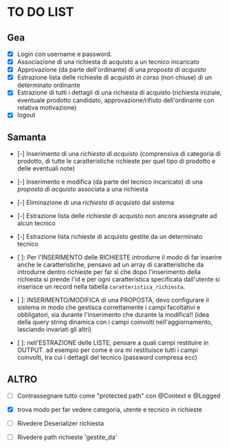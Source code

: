 # TO DO LIST

## Gea

- [x]   Login con username e password.
- [x]   Associazione di una richiesta di acquisto a un tecnico incaricato
- [x]   Approvazione (da parte dell'ordinante) di una  _proposta di acquisto_
- [x]   Estrazione lista delle richieste di acquisto  _in corso_  (non chiuse) di un determinato ordinante
- [x]  Estrazione di tutti i dettagli di una richiesta di acquisto (richiesta iniziale, eventuale prodotto candidato, approvazione/rifiuto dell'ordinante con relativa motivazione)
- [x]  logout

## Samanta
- [-] Inserimento di una  _richiesta di acquisto_  (comprensiva di categoria di prodotto, di tutte le caratteristiche richieste per quel tipo di prodotto e delle eventuali note)
- [-]  Inserimento e modifica (da parte del tecnico incaricato) di una  _proposta di acquisto_  associata a una richiesta
- [-] Eliminazione di una  _richiesta di acquisto_  dal sistema
- [-]  Estrazione lista delle richieste di acquisto non ancora assegnate ad alcun tecnico
- [-] Estrazione lista richieste di acquisto gestite da un determinato tecnico

- [ ]: Per l'INSERIMENTO delle RICHIESTE introdurre il modo di far inserire anche le caratteristiche, pensavo ad un array di caratteristiche da introdurre dentro richieste
    per far sì che dopo l'inserimento della richiesta si prende l'id e per ogni caratteristica specificata dall'utente
    si inserisce un record nella tabella `caratteristica_richiesta`.

- [ ]: INSERIMENTO/MODIFICA di una PROPOSTA, devo configurare il sistema in modo che gestisca correttamente i campi facoltativi e obbligatori, sia durante l'inserimento che durante la modifica!! (idea della query string dinamica con i campi coinvolti nell'aggiornamento, lasciando invariati gli altri)

- [ ]: nell'ESTRAZIONE delle LISTE, pensare a quali campi restituire in OUTPUT. ad esempio per come è ora mi restituisce tutti i campi coinvolti, tra cui i dettagli del tecnico (password compresa ecc) 


## ALTRO
- [ ] Contrassegnare tutto come "protected path" con @Context e @Logged
- [x] trova modo per far vedere categoria, utente e tecnico in richieste
- [ ] Rivedere Deserializer richiesta
- [ ] Rivedere path richieste 'gestite_da'


